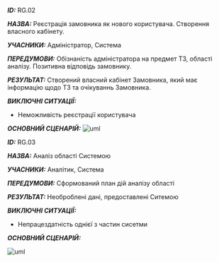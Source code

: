 ***ID:*** RG.02

***НАЗВА:*** Реєстрація замовника як нового користувача. Створення власного кабінету.

***УЧАСНИКИ:*** Адміністратор, Система

***ПЕРЕДУМОВИ:*** Обізнаність адміністратора на предмет ТЗ, області аналізу. Позитивна відповідь замовнику.

***РЕЗУЛЬТАТ:*** Створений власний кабінет Замовника, який має інформацію щодо ТЗ та очікуваннь Замовника.

***ВИКЛЮЧНІ СИТУАЦІЇ:***
 - Неможливість реєстрації користувача
 
***ОСНОВНИЙ СЦЕНАРІЙ:*** 
![uml](http://www.plantuml.com/plantuml/png/jLDFxj9W5Dn_f_ZMZIVuiVbTnKJyawWOg3iMG9Mu85O9AIirUe8MQAZGbYlCkv4pLAe4OpUwudtptioyDmtte_3XC7pzuhaRumDsA2r1PObDRMOJf3P3RPEnEq-vEto2eCAcEB1QUVvKg772mI8V1AJajch9Smh5GT1p5Fyg5havIgJZHef-4h4tCa592IAvfrmj1QwIITvZ8pli6tEFBvZZumClFRR4BPh64JMski3pdKeePRF6qHOzz_SBxx3qg9gTrCVtNtibxGOMwUWRVtjFkDFz9eBFo3I0Z2Cn5PgpKQYl7VnbcP-2UqxcoWNR9hYrlUrTHQcuiB7eAjEDjnW7dTGTxJUi6pF2DKhagFGKmskAq96S2eLu_pBKRcV2hVF_3NI9GX-MqmK55efDiIO4QYMWvIWJio4_pmkcB1DxrwP0qau7TqRq-zUZ_BaVuNH-U2YWJ4paml-On2WSl79k-Ep9qz0_7Wp2_j2v_ij7b_gUDV_WFm00)


***ID:*** RG.03

***НАЗВА:*** Аналіз області Системою

***УЧАСНИКИ:*** Аналітик, Система

***ПЕРЕДУМОВИ:*** Сформований план дій аналізу області

***РЕЗУЛЬТАТ:*** Необроблені дані, предоставлені Ситемою

***ВИКЛЮЧНІ СИТУАЦІЇ:***
 - Непрацездатність однієї з частин сисетми

***ОСНОВНИЙ СЦЕНАРІЙ:*** 

![uml](http://www.plantuml.com/plantuml/png/TL4xJiD05Ept54yv1cbo5IJe-208dGk84NH0WKo58cwmDbYs5dPzXNatOdRNs8qpJV8-C_DsR3Ots-FhxUtvcI64AF0A3uiVhNI77gvWEoEjJjMH70G-O2DPx-7uxqtuun4mm6afay8AUxHwXnPVj7k1rpAo1D-mB2f1e4907PKu2TmB4YLHQmLFyevwwDZuvRHXgu_ZrNfyokV8R3ctnNnwkf0swRPXF88lXfCeh0y8R96ZZupXdN8JSafc8IQgxibxOkMpilrVGQSbcXpAaiFpx61Iq9TNQnf5jytfnGa_pny0)
